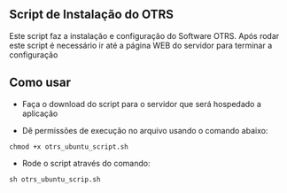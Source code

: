## Script de Instalação do OTRS

Este script faz a instalação e configuração do Software OTRS. Após rodar este script é necessário ir até a página WEB do servidor para terminar a configuração

## Como usar

* Faça o download do script para o servidor que será hospedado a aplicação

* Dê permissões de execução no arquivo usando o comando abaixo:

```
chmod +x otrs_ubuntu_script.sh
```

* Rode o script através do comando:

```
sh otrs_ubuntu_scrip.sh
```
